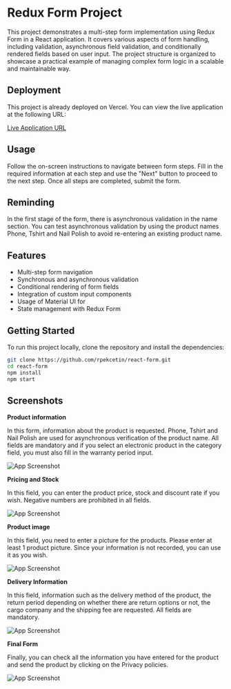 # Redux Form Project

This project demonstrates a multi-step form implementation using Redux Form in a React application. It covers various aspects of form handling, including validation, asynchronous field validation, and conditionally rendered fields based on user input. The project structure is organized to showcase a practical example of managing complex form logic in a scalable and maintainable way.
## Deployment

This project is already deployed on Vercel. You can view the live application at the following URL:

[Live Application URL](https://react-form-pek.vercel.app/)
## Usage
Follow the on-screen instructions to navigate between form steps. Fill in the required information at each step and use the "Next" button to proceed to the next step. Once all steps are completed, submit the form.

## Reminding
In the first stage of the form, there is asynchronous validation in the name section. You can test asynchronous validation by using the product names Phone, Tshirt and Nail Polish to avoid re-entering an existing product name.
## Features

- Multi-step form navigation
- Synchronous and asynchronous validation
- Conditional rendering of form fields
- Integration of custom input components
- Usage of Material UI for 
- State management with Redux Form

## Getting Started

To run this project locally, clone the repository and install the dependencies:

```bash
git clone https://github.com/rpekcetin/react-form.git
cd react-form
npm install
npm start
```

## Screenshots

**Product information**

In this form, information about the product is requested. Phone, Tshirt and Nail Polish are used for asynchronous verification of the product name. All fields are mandatory and if you select an electronic product in the category field, you must also fill in the warranty period input.

![App Screenshot](https://rpekcetin.github.io/first.jpg)

**Pricing and Stock**

In this field, you can enter the product price, stock and discount rate if you wish. Negative numbers are prohibited in all fields.

![App Screenshot](https://rpekcetin.github.io/second.jpg)

**Product image**

In this field, you need to enter a picture for the products. Please enter at least 1 product picture. Since your information is not recorded, you can use it as you wish.

![App Screenshot](https://rpekcetin.github.io/third.jpg)

**Delivery Information**

In this field, information such as the delivery method of the product, the return period depending on whether there are return options or not, the cargo company and the shipping fee are requested. All fields are mandatory.

![App Screenshot](https://rpekcetin.github.io/fourth.jpg)

**Final Form**

Finally, you can check all the information you have entered for the product and send the product by clicking on the Privacy policies.

![App Screenshot](https://rpekcetin.github.io/final.jpg)